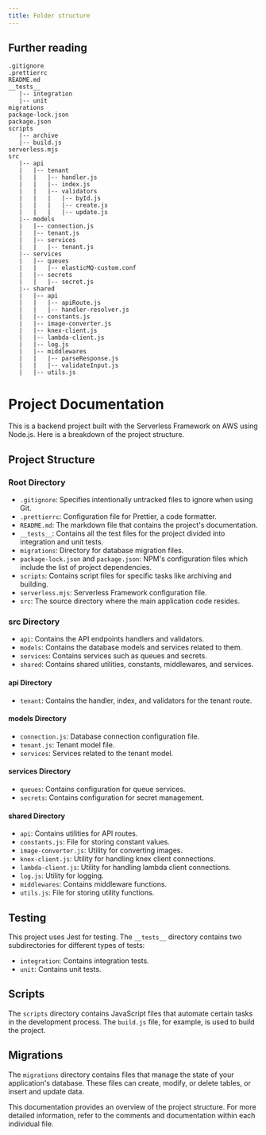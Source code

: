 ```yaml
---
title: Folder structure
---
```


## Further reading

```
.gitignore
.prettierrc
README.md
__tests__
   |-- integration
   |-- unit
migrations
package-lock.json
package.json
scripts
   |-- archive
   |-- build.js
serverless.mjs
src
   |-- api
   |   |-- tenant
   |   |   |-- handler.js
   |   |   |-- index.js
   |   |   |-- validators
   |   |   |   |-- byId.js
   |   |   |   |-- create.js
   |   |   |   |-- update.js
   |-- models
   |   |-- connection.js
   |   |-- tenant.js
   |   |-- services
   |   |   |-- tenant.js
   |-- services
   |   |-- queues
   |   |   |-- elasticMQ-custom.conf
   |   |-- secrets
   |   |   |-- secret.js
   |-- shared
   |   |-- api
   |   |   |-- apiRoute.js
   |   |   |-- handler-resolver.js
   |   |-- constants.js
   |   |-- image-converter.js
   |   |-- knex-client.js
   |   |-- lambda-client.js
   |   |-- log.js
   |   |-- middlewares
   |   |   |-- parseResponse.js
   |   |   |-- validateInput.js
   |   |-- utils.js
```

# Project Documentation

This is a backend project built with the Serverless Framework on AWS using Node.js. Here is a breakdown of the project structure.

## Project Structure

### Root Directory

- `.gitignore`: Specifies intentionally untracked files to ignore when using Git.
- `.prettierrc`: Configuration file for Prettier, a code formatter.
- `README.md`: The markdown file that contains the project's documentation.
- `__tests__`: Contains all the test files for the project divided into integration and unit tests.
- `migrations`: Directory for database migration files.
- `package-lock.json` and `package.json`: NPM's configuration files which include the list of project dependencies.
- `scripts`: Contains script files for specific tasks like archiving and building.
- `serverless.mjs`: Serverless Framework configuration file.
- `src`: The source directory where the main application code resides.

### src Directory

- `api`: Contains the API endpoints handlers and validators.
- `models`: Contains the database models and services related to them.
- `services`: Contains services such as queues and secrets.
- `shared`: Contains shared utilities, constants, middlewares, and services.

#### api Directory

- `tenant`: Contains the handler, index, and validators for the tenant route.

#### models Directory

- `connection.js`: Database connection configuration file.
- `tenant.js`: Tenant model file.
- `services`: Services related to the tenant model.

#### services Directory

- `queues`: Contains configuration for queue services.
- `secrets`: Contains configuration for secret management.

#### shared Directory

- `api`: Contains utilities for API routes.
- `constants.js`: File for storing constant values.
- `image-converter.js`: Utility for converting images.
- `knex-client.js`: Utility for handling knex client connections.
- `lambda-client.js`: Utility for handling lambda client connections.
- `log.js`: Utility for logging.
- `middlewares`: Contains middleware functions.
- `utils.js`: File for storing utility functions.

## Testing

This project uses Jest for testing. The `__tests__` directory contains two subdirectories for different types of tests:

- `integration`: Contains integration tests.
- `unit`: Contains unit tests.

## Scripts

The `scripts` directory contains JavaScript files that automate certain tasks in the development process. The `build.js` file, for example, is used to build the project.

## Migrations

The `migrations` directory contains files that manage the state of your application's database. These files can create, modify, or delete tables, or insert and update data.

This documentation provides an overview of the project structure. For more detailed information, refer to the comments and documentation within each individual file.